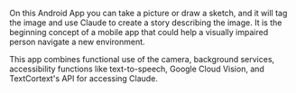 On this Android App you can take a picture or draw a sketch, and it will tag the image and use Claude to create a story describing the image. It is the beginning concept of a mobile app that could help a visually impaired person navigate a new environment.

This app combines functional use of the camera, background services, accessibility functions like text-to-speech, Google Cloud Vision, and TextCortext's API for accessing Claude.
